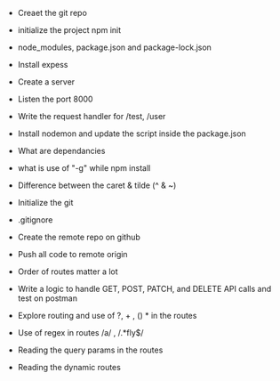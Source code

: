 - Creaet the git repo
- initialize the project npm init
- node_modules, package.json and package-lock.json
- Install expess
- Create a server 
- Listen the port 8000
- Write the request handler for /test, /user
- Install nodemon and update the script inside the package.json
- What are dependancies
- what is use of "-g" while npm install
- Difference between the caret & tilde (^ & ~)
 
 - Initialize the git
 - .gitignore
 - Create the remote repo on github
 - Push all code to remote origin
 - Order of routes matter a lot
 - Write a logic to handle GET, POST, PATCH, and DELETE API calls and test on postman
 - Explore routing and use of ?, + , ()  * in the routes
 - Use of regex in routes /a/ , /.*fly$/
 - Reading the query params in the routes
 - Reading the dynamic routes
 
